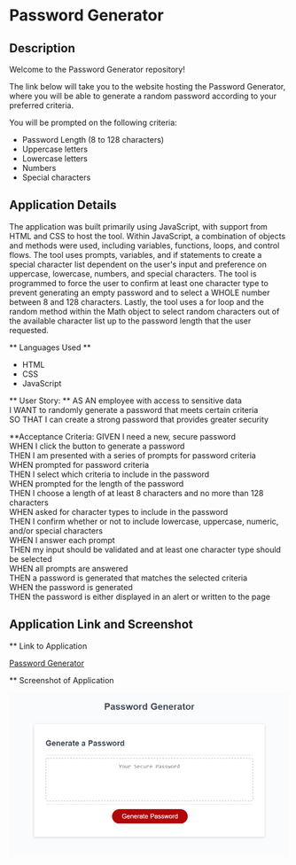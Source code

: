 # Password Generator
## Description

Welcome to the Password Generator repository!

The link below will take you to the website hosting the Password Generator, where you will be able to generate a random password according to your preferred criteria. <br/>

You will be prompted on the following criteria:
- Password Length (8 to 128 characters)
- Uppercase letters
- Lowercase letters
- Numbers
- Special characters

## Application Details

The application was built primarily using JavaScript, with support from HTML and CSS to host the tool. Within JavaScript, a combination of objects and methods were used, including variables, functions, loops, and control flows. The tool uses prompts, variables, and if statements to create a special character list dependent on the user's input and preference on uppercase, lowercase, numbers, and special characters. The tool is programmed to force the user to confirm at least one character type to prevent generating an empty password and to select a WHOLE number between 8 and 128 characters. Lastly, the tool uses a for loop and the random method within the Math object to select random characters out of the available character list up to the password length that the user requested.

** Languages Used **
- HTML
- CSS
- JavaScript

** User Story: **
AS AN employee with access to sensitive data <br/>
I WANT to randomly generate a password that meets certain criteria <br/>
SO THAT I can create a strong password that provides greater security <br/>

**Acceptance Criteria:
GIVEN I need a new, secure password <br/>
WHEN I click the button to generate a password <br/>
THEN I am presented with a series of prompts for password criteria <br/>
WHEN prompted for password criteria <br/>
THEN I select which criteria to include in the password <br/>
WHEN prompted for the length of the password <br/>
THEN I choose a length of at least 8 characters and no more than 128 characters <br/>
WHEN asked for character types to include in the password <br/>
THEN I confirm whether or not to include lowercase, uppercase, numeric, and/or special characters <br/>
WHEN I answer each prompt <br/>
THEN my input should be validated and at least one character type should be selected <br/>
WHEN all prompts are answered <br/>
THEN a password is generated that matches the selected criteria <br/>
WHEN the password is generated <br/>
THEN the password is either displayed in an alert or written to the page <br/>

## Application Link and Screenshot
** Link to Application

[Password Generator](https://taimurhasan.github.io/PasswordGenerator/)

** Screenshot of Application

![Password Generator Application Screenshot](./assets/images/Screenshot%202022-03-08%20174202.png)

